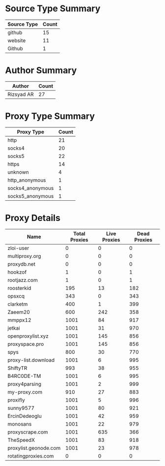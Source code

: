 # Source Type Summary

| Source Type | Count |
|-------------|-------|
| github | 15 |
| website | 11 |
| Github | 1 |


# Author Summary

| Author | Count |
|--------|-------|
| Rizsyad AR | 27 |


# Proxy Type Summary

| Proxy Type | Count |
|------------|-------|
| http | 21 |
| socks4 | 20 |
| socks5 | 22 |
| https | 14 |
| unknown | 4 |
| http_anonymous | 1 |
| socks4_anonymous | 1 |
| socks5_anonymous | 1 |


# Proxy Details

| Name | Total Proxies | Live Proxies | Dead Proxies |
|------|---------------|--------------|---------------|
| zloi-user | 0 | 0 | 0 |
| multiproxy.org | 0 | 0 | 0 |
| proxydb.net | 0 | 0 | 0 |
| hookzof | 1 | 0 | 1 |
| rootjazz.com | 1 | 0 | 1 |
| roosterkid | 195 | 13 | 182 |
| opsxcq | 343 | 0 | 343 |
| clarketm | 400 | 1 | 399 |
| Zaeem20 | 600 | 242 | 358 |
| mmppx12 | 1001 | 84 | 917 |
| jetkai | 1001 | 31 | 970 |
| openproxylist.xyz | 1001 | 145 | 856 |
| proxyspace.pro | 1001 | 145 | 856 |
| spys | 800 | 30 | 770 |
| proxy-list.download | 1001 | 6 | 995 |
| ShiftyTR | 993 | 38 | 955 |
| B4RC0DE-TM | 1001 | 6 | 995 |
| proxy4parsing | 1001 | 2 | 999 |
| my-proxy.com | 910 | 27 | 883 |
| proxifly | 1001 | 5 | 996 |
| sunny9577 | 1001 | 80 | 921 |
| ErcinDedeoglu | 1001 | 42 | 959 |
| monosans | 1001 | 22 | 979 |
| proxyscrape.com | 1001 | 635 | 366 |
| TheSpeedX | 1001 | 83 | 918 |
| proxylist.geonode.com | 1001 | 23 | 978 |
| rotatingproxies.com | 0 | 0 | 0 |
